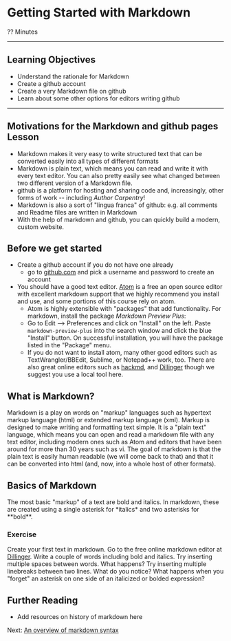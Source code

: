 #  Getting Started with Markdown
?? Minutes

-------------------------

## Learning Objectives

* Understand the rationale for Markdown
* Create a github account
* Create a very Markdown file on github
* Learn about some other options for editors writing github

----------------------------------------------------

## Motivations for the Markdown and github pages Lesson
* Markdown makes it very easy to write structured text that can be converted easily into all types of different formats
* Markdown is plain text, which means you can read and write it with every text editor. You can also pretty easily see what changed between two different version of a Markdown file.
* github is a platform for hosting and sharing code and, increasingly, other forms of work -- including *Author Carpentry*!
* Markdown is also a sort of "lingua franca" of github: e.g. all comments and Readme files are written in Markdown
* With the help of markdown and github, you can quickly build a modern, custom website.


## Before we get started

* Create a github account if you do not have one already
  * go to [github.com](https://github.com) and pick a username and password to create an account
* You should have a good text editor. [Atom](http://atom.io/) is a free an open source editor with excellent markdown support that we highly recommend you install and use, and some portions of this course rely on atom.
  * Atom is highly extensible with "packages" that add functionality. For markdown, install the package *Markdown Preview Plus*:
  * Go to Edit --> Preferences and click on "Install" on the left. Paste `markdown-preview-plus` into the search window and click the blue "Install" button. On successful installation, you will have the package listed in the "Package" menu.
  * If you do not want to install atom, many other good editors such as TextWrangler/BBEdit, Sublime, or Notepad++ work, too. There are also great online editors such as [hackmd](https://hackmd.io/), and [Dillinger](http://dillinger.io/) though we suggest you use a local tool here.

## What is Markdown?
Markdown is a play on words on "markup" languages such as hypertext markup language (html) or extended markup language (xml). Markup is designed to make writing and formatting text simple. It is a "plain text" language, which means you can open and read a markdown file with any text editor, including modern ones such as Atom and editors that have been around for more than 30 years such as vi. The goal of markdown is that the plain text is easily human readable (we will come back to that) and that it can be converted into html (and, now, into a whole host of other formats).

## Basics of Markdown

The most basic "markup" of a text are bold and italics. In markdown, these are created using a single asterisk for \*italics\*  and two asterisks for \*\*bold\*\*.

### Exercise

Create your first text in markdown. Go to the free online markdown editor at [Dillinger](http://dillinger.io/). Write a couple of words including bold and italics. Try inserting multiple spaces between words. What happens? Try inserting multiple linebreaks between two lines. What do you notice?
What happens when you "forget" an asterisk on one side of an italicized or bolded expression?


## Further Reading
- Add resources on history of markdown here



Next: [An overview of markdown syntax](01-markdown-syntax.html)
